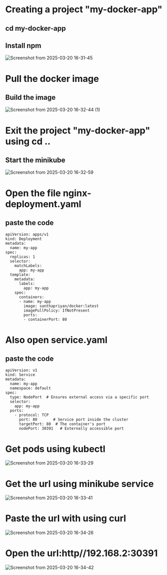 # Creating a project "my-docker-app"
## cd my-docker-app
## Install npm
![Screenshot from 2025-03-20 16-31-45](https://github.com/user-attachments/assets/0908cb5b-f923-498b-bb8f-caf739de76af)
# Pull the docker image
## Build the image
![Screenshot from 2025-03-20 16-32-44 (1)](https://github.com/user-attachments/assets/61814770-0cfd-4dd1-977a-c89a7445bc47)
# Exit the project "my-docker-app" using cd ..
## Start the minikube
![Screenshot from 2025-03-20 16-32-59](https://github.com/user-attachments/assets/139cc923-ef4a-406f-a7bd-3ad7b695a446)
# Open the file nginx-deployment.yaml
## paste the code
```
apiVersion: apps/v1
kind: Deployment
metadata:
  name: my-app
spec:
  replicas: 1
  selector:
    matchLabels:
      app: my-app
  template:
    metadata:
      labels:
        app: my-app
    spec:
      containers:
      - name: my-app
        image: santhapriyan/docker:latest
        imagePullPolicy: IfNotPresent
        ports:
        - containerPort: 80
```
# Also open service.yaml
## paste the code
```
apiVersion: v1
kind: Service
metadata:
  name: my-app
  namespace: default
spec:
  type: NodePort  # Ensures external access via a specific port
  selector:
    app: my-app
  ports:
    - protocol: TCP
      port: 80       # Service port inside the cluster
      targetPort: 80  # The container's port
      nodePort: 30391   # Externally accessible port
```
# Get pods using kubectl
![Screenshot from 2025-03-20 16-33-29](https://github.com/user-attachments/assets/86981985-ec1a-46ca-89e2-ff99b8ce82d5)
# Get the url using minikube service
![Screenshot from 2025-03-20 16-33-41](https://github.com/user-attachments/assets/fff34bb3-104f-4890-a4cc-c8f75d9900ff)
# Paste the url with using curl
![Screenshot from 2025-03-20 16-34-26](https://github.com/user-attachments/assets/d3af66cc-58f1-44cb-938c-38e144d701f1)
# Open the url:http//192.168.2:30391
![Screenshot from 2025-03-20 16-34-42](https://github.com/user-attachments/assets/7e27449b-bb2d-42ef-ac4e-bf493bfa8ab6)


